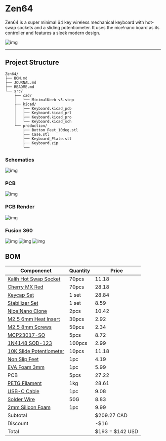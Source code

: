 # Zen64

Zen64 is a super minimal 64 key wireless mechanical keyboard with hot-swap sockets and a sliding potentiometer. It uses the nice!nano board as its controller and features a sleek modern design.

![img](https://hc-cdn.hel1.your-objectstorage.com/s/v3/bd703f7a7c1a43ddf1ee2a338f03ead47c2ce6fa_image.png)

--- 

## Project Structure

```
Zen64/
├── BOM.md
├── JOURNAL.md
├── README.md
└── src/
    ├── cad/
    │   └── MinimalKeeb v5.step
    ├── kicad/
    │   ├── Keyboard.kicad_pcb
    │   ├── Keyboard.kicad_prl
    │   ├── Keyboard.kicad_pro
    │   └── Keyboard.kicad_sch
    └── production/
        ├── Bottom_Feet_10deg.stl
        ├── Case.stl
        ├── Keyboard_Plate.stl
        ├── Keyboard.zip
        └──
```

### Schematics

![img](https://hc-cdn.hel1.your-objectstorage.com/s/v3/94d1d63e8a10de3b6d7f8c371d2183552d6c9d9f_image.png)

### PCB

![img](https://hc-cdn.hel1.your-objectstorage.com/s/v3/8c30ec121bb7ae8aef429cbd0bdd295d32d72614_image.png)

### PCB Render

![img](https://hc-cdn.hel1.your-objectstorage.com/s/v3/3a9870d54c5b2474c8086a7b4214c51407dd44fc_image.png)

### Fusion 360

![img](https://hc-cdn.hel1.your-objectstorage.com/s/v3/602a276017091056fce80ad6628bb7000c85440b_image.png)
![img](https://hc-cdn.hel1.your-objectstorage.com/s/v3/d80475e9fdddabec731cf1b17a1082986080fbf1_image.png)
![img](https://hc-cdn.hel1.your-objectstorage.com/s/v3/e800f119eab71e8ec35e506f0f5ab789083ccd96_image.png)

## BOM

| Componenet                                                                                                                                                                                                                                                                                                                                                                                                                                                                                                                                                                                                                                   | Quantity | Price           |
| -------------------------------------------------------------------------------------------------------------------------------------------------------------------------------------------------------------------------------------------------------------------------------------------------------------------------------------------------------------------------------------------------------------------------------------------------------------------------------------------------------------------------------------------------------------------------------------------------------------------------------------------- | -------- | --------------- |
| [Kalih Hot Swap Socket](https://www.aliexpress.com/item/1005008954571807.html?spm=a2g0o.productlist.main.2.55feMl65Ml65s2&algo_pvid=f8397f2a-7bf2-49ac-bbab-e2d704af1f0e&algo_exp_id=f8397f2a-7bf2-49ac-bbab-e2d704af1f0e-1&pdp_ext_f=%7B%22order%22%3A%2255%22%2C%22eval%22%3A%221%22%7D&pdp_npi=4%40dis%21CAD%2111.22%215.61%21%21%2157.62%2128.81%21%402101e07217514235212394334eaffe%2112000047352129246%21sea%21CA%216156843420%21X&curPageLogUid=Q4Fb00KaI6zO&utparam-url=scene%3Asearch%7Cquery_from%3A)                                                                                                                              | 70pcs    | 11.18           |
| [Cherry MX Red](https://www.aliexpress.com/item/1005006255961111.html?spm=a2g0o.productlist.main.1.25072154vwYIt1&algo_pvid=c2aec9e9-30b8-4903-86ec-93dc45616b59&algo_exp_id=c2aec9e9-30b8-4903-86ec-93dc45616b59-0&pdp_ext_f=%7B%22order%22%3A%221051%22%2C%22eval%22%3A%221%22%7D&pdp_npi=4%40dis%21CAD%218.94%218.41%21%21%2145.94%2143.24%21%402101c5b117514236040725960ef9f9%2112000036489552472%21sea%21CA%216156843420%21X&curPageLogUid=0N9jVLK4P2WV&utparam-url=scene%3Asearch%7Cquery_from%3A)                                                                                                                                     | 70pcs    | 28.18           |
| [Keycap Set](https://www.aliexpress.com/item/1005006431348409.html?spm=a2g0o.productlist.main.6.7009sK9csK9c7s&algo_pvid=0c3ab69b-1c0c-4e45-993c-63d37fc5c20d&algo_exp_id=0c3ab69b-1c0c-4e45-993c-63d37fc5c20d-5&pdp_ext_f=%7B%22order%22%3A%22815%22%2C%22eval%22%3A%221%22%7D&pdp_npi=4%40dis%21CAD%2130.06%2128.53%21%21%2121.58%2120.48%21%402101e9ec17514237059447899e8627%2112000037143457598%21sea%21CA%216156843420%21X&curPageLogUid=ztjQVqGxNto8&utparam-url=scene%3Asearch%7Cquery_from%3A)                                                                                                                                       | 1 set    | 28.84           |
| [Stabilizer Set](https://www.aliexpress.com/item/1005007041109896.html?spm=a2g0o.productlist.main.17.2b9724e6VcNj9Q&algo_pvid=82175921-c7da-4a01-b7bf-391bce48a28c&algo_exp_id=82175921-c7da-4a01-b7bf-391bce48a28c-14&pdp_ext_f=%7B%22order%22%3A%229%22%2C%22eval%22%3A%221%22%7D&pdp_npi=4%40dis%21CAD%218.59%218.59%21%21%216.17%216.17%21%402101c59517514238829131534e7f20%2112000039190570197%21sea%21CA%216156843420%21X&curPageLogUid=WQRecSvLlIHL&utparam-url=scene%3Asearch%7Cquery_from%3A#nav-specification)                                                                                                                     | 1 set    | 8.59            |
| [Nice!Nano Clone](https://www.aliexpress.com/item/1005007205026373.html?spm=a2g0o.productlist.main.4.4df46d47SX33K7&aem_p4p_detail=2025070119430812586835491530040001108866&algo_pvid=fb83c095-23c2-4a8d-a869-7bc7d247f5cb&algo_exp_id=fb83c095-23c2-4a8d-a869-7bc7d247f5cb-3&pdp_ext_f=%7B%22order%22%3A%22304%22%2C%22eval%22%3A%221%22%7D&pdp_npi=4%40dis%21CAD%215.46%215.21%21%21%2128.06%2126.76%21%402101e9ec17514241884904612e862f%2112000039797470328%21sea%21CA%216156843420%21X&curPageLogUid=AuVvUd8DmT8c&utparam-url=scene%3Asearch%7Cquery_from%3A&search_p4p_id=2025070119430812586835491530040001108866_1#nav-specification) | 2pcs     | 10.42           |
| [M2.5 6mm Heat Insert](https://www.aliexpress.com/item/1005003582355741.html?spm=a2g0o.cart.0.0.20ef38datcOXA1&mp=1&pdp_npi=5%40dis%21CAD%21CAD%203.36%21CAD%203.03%21%21CAD%203.03%21%21%21%402101c80017514246487655933eb539%2112000026370649786%21ct%21CA%216156843420%21%211%210&pdp_ext_f=%7B%22cart2PdpParams%22%3A%7B%22pdpBusinessMode%22%3A%22retail%22%7D%7D)                                                                                                                                                                                                                                                                       | 30pcs    | 2.92            |
| [M2.5 8mm Screws](https://www.aliexpress.com/item/32810852732.html?spm=a2g0o.productlist.main.1.49a410dde4PUtG&algo_pvid=b11e6406-bf21-4606-9862-09dca0e01f30&algo_exp_id=b11e6406-bf21-4606-9862-09dca0e01f30-0&pdp_ext_f=%7B%22order%22%3A%2213876%22%2C%22eval%22%3A%221%22%7D&pdp_npi=4%40dis%21CAD%212.90%212.80%21%21%212.08%212.01%21%40210330dd17514248211287729e133c%2112000037550700724%21sea%21CA%216156843420%21X&curPageLogUid=LbYhNB23J6Ey&utparam-url=scene%3Asearch%7Cquery_from%3A)                                                                                                                                         | 50pcs    | 2.34            |
| [MCP23017-SO](https://www.aliexpress.com/item/1005005066054098.html?spm=a2g0o.productlist.main.2.4c8f1bfen3fKs1&algo_pvid=e98fa7ce-2684-42a1-ba07-1fadf12c1554&algo_exp_id=e98fa7ce-2684-42a1-ba07-1fadf12c1554-1&pdp_ext_f=%7B%22order%22%3A%2293%22%2C%22eval%22%3A%221%22%7D&pdp_npi=4%40dis%21CAD%218.72%218.72%21%21%216.26%216.26%21%402101c5bf17514248865652806ed473%2112000031503785206%21sea%21CA%216156843420%21X&curPageLogUid=V8HojXL7bwvY&utparam-url=scene%3Asearch%7Cquery_from%3A)                                                                                                                                           | 5pcs     | 8.72            |
| [1N4148 SOD-123](https://www.aliexpress.com/item/1005005574663623.html?spm=a2g0o.productlist.main.2.47a77ef0SHcwvI&algo_pvid=525b4ada-6b92-4b53-a8c7-2fc9b97ea9e9&algo_exp_id=525b4ada-6b92-4b53-a8c7-2fc9b97ea9e9-1&pdp_ext_f=%7B%22order%22%3A%2219%22%2C%22eval%22%3A%221%22%7D&pdp_npi=4%40dis%21CAD%212.81%212.81%21%21%2114.41%2114.41%21%402103244b17514249984487326e0630%2112000033607802195%21sea%21CA%216156843420%21X&curPageLogUid=vivYB1FRD5du&utparam-url=scene%3Asearch%7Cquery_from%3A)                                                                                                                                      | 100pcs   | 2.99            |
| [10K Slide Potentiometer](https://www.aliexpress.com/item/32988914044.html?spm=a2g0o.productlist.main.28.7859pCMgpCMgKT&algo_pvid=e9c64538-3178-405d-b31c-bbe5bfd21724&algo_exp_id=e9c64538-3178-405d-b31c-bbe5bfd21724-25&pdp_ext_f=%7B%22order%22%3A%2236%22%2C%22eval%22%3A%221%22%7D&pdp_npi=4%40dis%21CAD%2112.92%2111.89%21%21%219.22%218.48%21%402101c80017513185600476508eb51b%2166909972400%21sea%21CA%216156843420%21X&curPageLogUid=QxJoA1Z0F6IA&utparam-url=scene%3Asearch%7Cquery_from%3A#nav-specification)                                                                                                                    | 10pcs    | 11.18           |
| [Non Slip Feet](https://www.aliexpress.com/item/1005007555926154.html?spm=a2g0o.productlist.main.5.2913502at9TYLB&algo_pvid=06730e04-126b-4299-af95-1b35347b83d5&algo_exp_id=06730e04-126b-4299-af95-1b35347b83d5-4&pdp_ext_f=%7B%22order%22%3A%2216%22%2C%22eval%22%3A%221%22%7D&pdp_npi=4%40dis%21CAD%214.19%214.19%21%21%213.01%213.01%21%402101e07217514251229264789eafff%2112000041278493817%21sea%21CA%216156843420%21X&curPageLogUid=UaIqALG0mDkz&utparam-url=scene%3Asearch%7Cquery_from%3A)                                                                                                                                         | 1pc      | 4.19            |
| [EVA Foam 3mm](https://www.aliexpress.com/item/1005005567697486.html?spm=a2g0o.productlist.main.1.53465a64yNQTSQ&algo_pvid=9f92ae23-c53d-49a9-b2d3-de4b8f0cd4f8&algo_exp_id=9f92ae23-c53d-49a9-b2d3-de4b8f0cd4f8-0&pdp_ext_f=%7B%22order%22%3A%223861%22%2C%22eval%22%3A%221%22%7D&pdp_npi=4%40dis%21CAD%216.62%215.93%21%21%2134.00%2130.46%21%402101ef5e17514251642997534ea7f4%2112000033581949723%21sea%21CA%216156843420%21X&curPageLogUid=v9yykN5XmOcs&utparam-url=scene%3Asearch%7Cquery_from%3A)                                                                                                                                      | 1pc      | 5.99            |
| PCB                                                                                                                                                                                                                                                                                                                                                                                                                                                                                                                                                                                                                                          | 5pcs     | 27.22           |
| [PETG Filament](https://www.amazon.ca/gp/product/B0D41Y3WWZ?smid=A2WWHQ25ENKVJ1&th=1)                                                                                                                                                                                                                                                                                                                                                                                                                                                                                                                                                        | 1kg      | 28.61           |
| [USB-C Cable](https://www.aliexpress.com/item/1005007512342949.html?spm=a2g0o.productlist.main.3.36c5760aiJanzj&algo_pvid=d62827ba-c92d-4e13-8d12-368e807dce9b&algo_exp_id=d62827ba-c92d-4e13-8d12-368e807dce9b-2&pdp_ext_f=%7B%22order%22%3A%224106%22%2C%22eval%22%3A%221%22%7D&pdp_npi=4%40dis%21CAD%219.73%219.18%21%21%216.97%216.58%21%402101ead817514262858736205ea2ad%2112000041081409457%21sea%21CA%216156843420%21X&curPageLogUid=64XhL0QAJ8UV&utparam-url=scene%3Asearch%7Cquery_from%3A)                                                                                                                                         | 1pc      | 9.08            |
| [Solder Wire](https://www.aliexpress.com/item/1005007053733373.html?spm=a2g0o.productlist.main.1.4bf850dfTHAAOa&algo_pvid=5c2a71f5-1125-4102-a0df-05d98aa4430e&algo_exp_id=5c2a71f5-1125-4102-a0df-05d98aa4430e-0&pdp_ext_f=%7B%22order%22%3A%2210184%22%2C%22eval%22%3A%221%22%7D&pdp_npi=4%40dis%21CAD%215.69%215.34%21%21%2129.18%2127.38%21%402103244617514313613333277ef76a%2112000046556938711%21sea%21CA%216156843420%21X&curPageLogUid=rbQiTdx2BLmT&utparam-url=scene%3Asearch%7Cquery_from%3A#nav-specification)                                                                                                                    | 50G      | 8.83            |
| [2mm Silicon Foam](https://www.aliexpress.com/item/1005006922115651.html?spm=a2g0o.productlist.main.1.3a5b13edq9SjcB&algo_pvid=81febd34-f56c-4203-b1cc-b69634393ffc&algo_exp_id=81febd34-f56c-4203-b1cc-b69634393ffc-0&pdp_ext_f=%7B%22order%22%3A%22560%22%2C%22eval%22%3A%221%22%7D&pdp_npi=4%40dis%21CAD%216.73%216.73%21%21%214.82%214.82%21%40210318ec17511375801223275ea690%2112000039495180613%21sea%21CA%216156843420%21X&curPageLogUid=aeBTp4O1X7D4&utparam-url=scene%3Asearch%7Cquery_from%3A#nav-specification)                                                                                                                   | 1pc      | 9.99            |
| Subtotal                                                                                                                                                                                                                                                                                                                                                                                                                                                                                                                                                                                                                                     |          | $209.27 CAD     |
| Discount                                                                                                                                                                                                                                                                                                                                                                                                                                                                                                                                                                                                                                     |          | -$16            |
| Total                                                                                                                                                                                                                                                                                                                                                                                                                                                                                                                                                                                                                                        |          | $193 = $142 USD |
